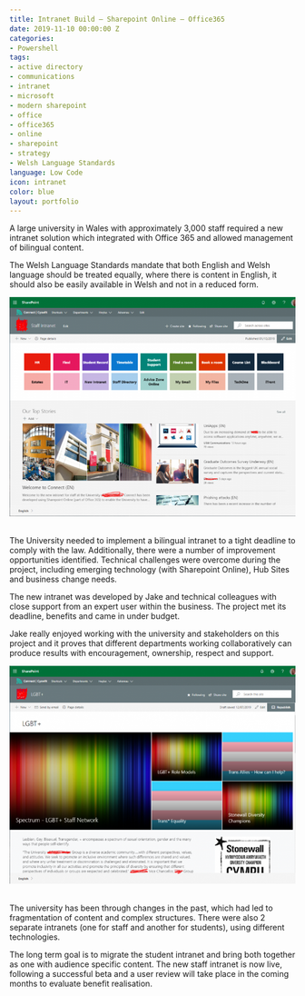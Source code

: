 ```yaml
---
title: Intranet Build – Sharepoint Online – Office365
date: 2019-11-10 00:00:00 Z
categories:
- Powershell
tags:
- active directory
- communications
- intranet
- microsoft
- modern sharepoint
- office
- office365
- online
- sharepoint
- strategy
- Welsh Language Standards
language: Low Code
icon: intranet
color: blue
layout: portfolio
---
```


A large university in Wales with approximately 3,000 staff required a new intranet solution which integrated with Office 365 and allowed management of bilingual content.

The Welsh Language Standards mandate that both English and Welsh language should be treated equally, where there is content in English, it should also be easily available in Welsh and not in a reduced form.

<div class="text-center">
<img src="/assets/img/portfolio/connect-768x588.png" alt="Sharepoint Online Modern Intranet" class="img-fluid">
</div><br>

The University needed to implement a bilingual intranet to a tight deadline to comply with the law. Additionally, there were a number of improvement opportunities identified. Technical challenges were overcome during the project, including emerging technology (with Sharepoint Online), Hub Sites and business change needs.

The new intranet was developed by Jake and technical colleagues with close support from an expert user within the business. The project met its deadline, benefits and came in under budget.

Jake really enjoyed working with the university and stakeholders on this project and it proves that different departments working collaboratively can produce results with encouragement, ownership, respect and support.

<div class="text-center">
<img src="/assets/img/portfolio/lgbt-768x585.png" alt="Sharepoint Online Modern Intranet" class="img-fluid">
</div><br>

The university has been through changes in the past, which had led to fragmentation of content and complex structures. There were also 2 separate intranets (one for staff and another for students), using different technologies.

The long term goal is to migrate the student intranet and bring both together as one with audience specific content. The new staff intranet is now live, following a successful beta and a user review will take place in the coming months to evaluate benefit realisation.
